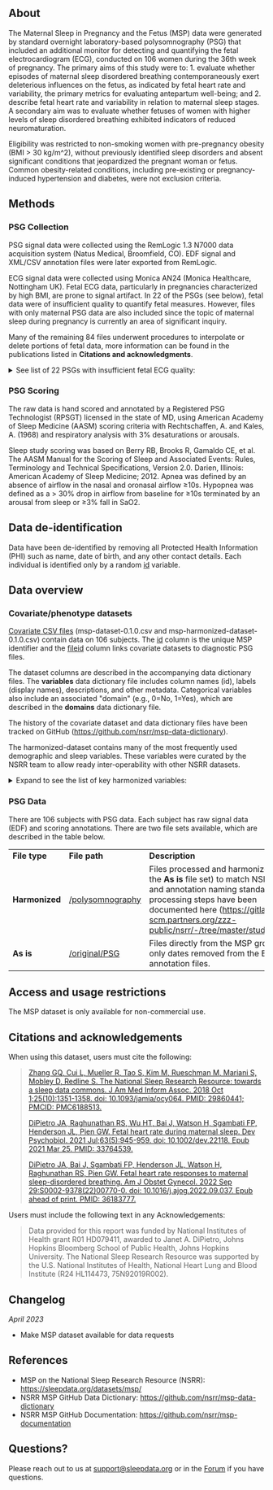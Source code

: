 ## About

The Maternal Sleep in Pregnancy and the Fetus (MSP) data were generated by standard overnight laboratory-based polysomnography (PSG) that included an additional monitor for detecting and quantifying the fetal electrocardiogram (ECG), conducted on 106 women during the 36th week of pregnancy. The primary aims of this study were to: 1. evaluate whether episodes of maternal sleep disordered breathing contemporaneously exert deleterious influences on the fetus, as indicated by fetal heart rate and variability, the primary metrics for evaluating antepartum well-being; and 2. describe fetal heart rate and variability in relation to maternal sleep stages. A secondary aim was to evaluate whether fetuses of women with higher levels of sleep disordered breathing exhibited indicators of reduced neuromaturation. 

Eligibility was restricted to non-smoking women with pre-pregnancy obesity (BMI > 30 kg/m^2), without previously identified sleep disorders and absent significant conditions that jeopardized the pregnant woman or fetus.  Common obesity-related conditions, including pre-existing or pregnancy-induced hypertension and diabetes, were not exclusion criteria. 

## Methods

### PSG Collection

PSG signal data were collected using the RemLogic 1.3 N7000 data acquisition system (Natus Medical, Broomfield, CO). EDF signal and XML/CSV annotation files were later exported from RemLogic.

ECG signal data were collected using Monica AN24 (Monica Healthcare, Nottingham UK). Fetal ECG data, particularly in pregnancies characterized by high BMI, are prone to signal artifact. In 22 of the PSGs (see below), fetal data were of insufficient quality to quantify fetal measures. However, files with only maternal PSG data are also included since the topic of maternal sleep during pregnancy is currently an area of significant inquiry. 

Many of the remaining 84 files underwent procedures to interpolate or delete portions of fetal data, more information can be found in the publications listed in **Citations and acknowledgments**. 


<details>
  <summary>See list of 22 PSGs with insufficient fetal ECG quality:</summary>

  <table>
<tr><td> msp-S001 </td></tr>
<tr><td> msp-S016 </td></tr>
<tr><td> msp-S018 </td></tr>
<tr><td> msp-S020 </td></tr>
<tr><td> msp-S021 </td></tr>
<tr><td> msp-S022 </td></tr>
<tr><td> msp-S023 </td></tr>
<tr><td> msp-S032 </td></tr>
<tr><td> msp-S048 </td></tr>
<tr><td> msp-S051 </td></tr>
<tr><td> msp-S061 </td></tr>
<tr><td> msp-S063 </td></tr>
<tr><td> msp-S072 </td></tr>
<tr><td> msp-S079 </td></tr>
<tr><td> msp-S080 </td></tr>
<tr><td> msp-S086 </td></tr>
<tr><td> msp-S093 </td></tr>
<tr><td> msp-S094 </td></tr>
<tr><td> msp-S097 </td></tr>
<tr><td> msp-S127 </td></tr>
<tr><td> msp-S130 </td></tr>
<tr><td> msp-S131 </td></tr>

</table>

</details>    


### PSG Scoring

The raw data is hand scored and annotated by a Registered PSG Technologist (RPSGT) licensed in the state of MD, using American Academy of Sleep Medicine (AASM) scoring criteria with Rechtschaffen, A. and Kales, A. (1968) and respiratory analysis with 3% desaturations or arousals.

Sleep study scoring was based on Berry RB, Brooks R, Gamaldo CE, et al. The AASM Manual for the Scoring of Sleep and Associated Events: Rules, Terminology and Technical Specifications, Version 2.0. Darien, Illinois: American Academy of Sleep Medicine; 2012. Apnea was defined by an absence of airflow in the nasal and oronasal airflow ≥10s. Hypopnea was defined as a > 30% drop in airflow from baseline for ≥10s terminated by an arousal from sleep or ≥3% fall in SaO2. 

## Data de-identification

Data have been de-identified by removing all Protected Health Information (PHI) such as name, date of birth, and any other contact details. Each individual is identified only by a random [id](:variables_path:/id) variable.

## Data overview

### Covariate/phenotype datasets
[Covariate CSV files](:files_path:/datasets) (msp-dataset-0.1.0.csv and msp-harmonized-dataset-0.1.0.csv) contain data on 106 subjects. The [id](:variables_path:/id) column is the unique MSP identifier and the [fileid](:variables_path:/fileid) column links covariate datasets to diagnostic PSG files.

The dataset columns are described in the accompanying data dictionary files. The **variables** data dictionary file includes column names (id), labels (display names), descriptions, and other metadata. Categorical variables also include an associated "domain" (e.g., 0=No, 1=Yes), which are described in the **domains** data dictionary file.

The history of the covariate dataset and data dictionary files have been tracked on GitHub (https://github.com/nsrr/msp-data-dictionary). 

The harmonized-dataset contains many of the most frequently used demographic and sleep variables. These variables were curated by the NSRR team to allow ready inter-operability with other NSRR datasets. 

<details>
  <summary>Expand to see the list of key harmonized variables:</summary>

  <table>
    <tr><td><b>Variable</b></td><td><b>Label</b></td></tr>
    <tr><td><a href=":variables_path:/nsrr_age">nsrr_age</a></td><td>Subject age</td></tr>
    <tr><td><a href=":variables_path:/nsrr_sex">nsrr_sex</a></td><td>Subject sex</td></tr>
    <tr><td><a href=":variables_path:/nsrr_race">nsrr_race</a></td><td>Subject race</td></tr>  
<tr><td><a href=":variables_path:/nsrr_current_smoker">nsrr_current_smoker</a></td><td> Currently smoking cigarettes</td></tr>
<tr><td><a href=":variables_path:/nsrr_ttldursp_f1">nsrr_ttldursp_f1</a></td><td>Total Sleep Duration: the interval between sleep onset and sleep offset while the participant is asleep from polysomnography</td></tr>
<tr><td><a href=":variables_path:/nsrr_pctdursp_s3_f1">nsrr_pctdursp_s3_f1</a></td><td>Percentage of total sleep duration (i.e., total sleep time, TST) in stage 3/4 from polysomnography</td></tr>
<tr><td><a href=":variables_path:/nsrr_pctdursp_sr_f1">nsrr_pctdursp_sr_f1</a></td><td>Percentage of total sleep duration (i.e., total sleep time, TST) in REM from polysomnography</td></tr>
<tr><td><a href=":variables_path:/nsrr_effsp_f1">nsrr_effsp_f1</a></td><td>Sleep Efficiency: the ratio of total sleep duration (i.e., total sleep time) to in-bed period (i.e., time in bed) from polysomnography</td></tr>
<tr><td><a href=":variables_path:/nsrr_ahi_hp3r_aasm15">nsrr_ahi_hp3r_aasm15</a></td><td>Apnea-Hypopnea Index : (All apneas + hypopneas with >= 3% oxygen desaturation) / hour of sleep </td></tr>
  </table>

</details>  

### PSG Data

There are 106 subjects with PSG data. Each subject has raw signal data (EDF) and scoring annotations. There are two file sets available, which are described in the table below.

<table>
   <tr><td><b>File type</b></td><td><b>File path</b></td><td><b>Description</b></td></tr>
   <tr><td><b>Harmonized</b></td><td>  <a href=":files_path:/polysomnography">/polysomnography</a>
    </td><td> Files processed and harmonized (from the <b>As is</b> file set) to match NSRR signal and annotation naming standards. The processing steps have been documented here (<a href="https://gitlab-scm.partners.org/zzz-public/nsrr/-/tree/master/studies/msp">https://gitlab-scm.partners.org/zzz-public/nsrr/-/tree/master/studies/msp</a>). </td></tr>
   <tr><td><b>As is</b></td><td>  <a href=":files_path:/original/PSG">/original/PSG</a></td><td> Files directly from the MSP group, with only dates removed from the EDF and annotation files. </td></tr>
</table>


## Access and usage restrictions

The MSP dataset is only available for non-commercial use.

## Citations and acknowledgements

When using this dataset, users must cite the following:

> [Zhang GQ, Cui L, Mueller R, Tao S, Kim M, Rueschman M, Mariani S, Mobley D, Redline S. The National Sleep Research Resource: towards a sleep data commons. J Am Med Inform Assoc. 2018 Oct 1;25(10):1351-1358. doi: 10.1093/jamia/ocy064. PMID: 29860441; PMCID: PMC6188513.](https://pubmed.ncbi.nlm.nih.gov/29860441/)
>
> [DiPietro JA, Raghunathan RS, Wu HT, Bai J, Watson H, Sgambati FP, Henderson JL, Pien GW. Fetal heart rate during maternal sleep. Dev Psychobiol. 2021 Jul;63(5):945-959. doi: 10.1002/dev.22118. Epub 2021 Mar 25. PMID: 33764539.](https://pubmed.ncbi.nlm.nih.gov/33764539/)
>
> [DiPietro JA, Bai J, Sgambati FP, Henderson JL, Watson H, Raghunathan RS, Pien GW. Fetal heart rate responses to maternal sleep-disordered breathing. Am J Obstet Gynecol. 2022 Sep 29:S0002-9378(22)00770-0. doi: 10.1016/j.ajog.2022.09.037. Epub ahead of print. PMID: 36183777.](https://pubmed.ncbi.nlm.nih.gov/36183777/)


Users must include the following text in any Acknowledgements:

> Data provided for this report was funded by National Institutes of Health grant R01 HD079411, awarded to Janet A. DiPietro, Johns Hopkins Bloomberg School of Public Health, Johns Hopkins University.
> The National Sleep Research Resource was supported by the U.S. National Institutes of Health, National Heart Lung and Blood Institute (R24 HL114473, 75N92019R002).

## Changelog

*April 2023*

- Make MSP dataset available for data requests

## References

- MSP on the National Sleep Research Resource (NSRR): https://sleepdata.org/datasets/msp/
- NSRR MSP GitHub Data Dictionary: https://github.com/nsrr/msp-data-dictionary
- NSRR MSP GitHub Documentation: https://github.com/nsrr/msp-documentation

## Questions?

Please reach out to us at support@sleepdata.org or in the [Forum](https://sleepdata.org/forum) if you have questions.
